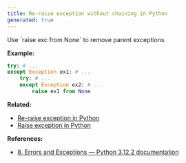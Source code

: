 ```yaml
---
title: Re-raise exception without chaining in Python
generated: true
---
```


<div markdown="1" class="ans">
Use `raise exc from None` to remove parent exceptions.
</div>

**Example:**

```python
try: # ...
except Exception ex1: # ...
    try: # ...
    except Exception ex2: # ...
        raise ex1 from None
```

**Related:**
- [Re-raise exception in Python](/en-US/python/re-raise-exception)
- [Raise exception in Python](/en-US/python/raise-exception)

**References:**
- [8. Errors and Exceptions — Python 3.12.2 documentation](https://docs.python.org/3/tutorial/errors.html)
